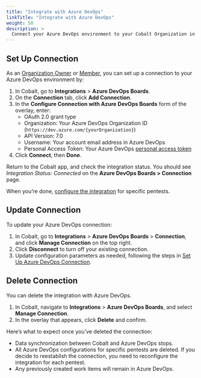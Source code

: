 ```yaml
---
title: "Integrate with Azure DevOps"
linkTitle: "Integrate with Azure DevOps"
weight: 50
description: >
  Connect your Azure DevOps environment to your Cobalt Organization in order to use the integration to sync pentest findings as work items.
---
```


## Set Up Connection

As an [Organization Owner](/platform-deep-dive/collaboration/user-roles/#organization-owner) or [Member](/platform-deep-dive/collaboration/user-roles/#organization-member), you can set up a connection to your Azure DevOps environment by: 

1. In Cobalt, go to **Integrations** > **Azure DevOps Boards**.
2. On the **Connection** tab, click **Add Connection**.
3. In the **Configure Connection with Azure DevOps Boards** form of the overlay, enter:
   - OAuth 2.0 grant type
   - Organization: Your Azure DevOps Organization ID (`https://dev.azure.com/{yourOrganization}`)
   - API Version: 7.0
   - Username: Your account email address in Azure DevOps
   - Personal Access Token: Your Azure DevOps [personal access token](https://learn.microsoft.com/en-us/azure/devops/organizations/accounts/use-personal-access-tokens-to-authenticate?view=azure-devops&tabs=Windows)
4. Click **Connect**, then **Done**.

Return to the Cobalt app, and check the integration status. You should see *Integration Status: Connected* on the **Azure DevOps Boards > Connection** page.

When you’re done, [configure the integration](/integrations/azure-devops/push-findings/#configure-the-integration-for-a-pentest) for specific pentests.

## Update Connection

To update your Azure DevOps connection:

1. In Cobalt, go to **Integrations** > **Azure DevOps Boards** > **Connection**, and click **Manage Connection** on the top right.
2. Click **Disconnect** to turn off your existing connection.
3. Update configuration parameters as needed, following the steps in [Set Up Azure DevOps Connection](/integrations/azure-devops/integrate-with-azure-devops/#set-up-connection).

## Delete Connection

You can delete the integration with Azure DevOps.

1. In Cobalt, navigate to **Integrations** > **Azure DevOps Boards**, and select **Manage Connection**.
2. In the overlay that appears, click **Delete** and confirm.

Here’s what to expect once you’ve deleted the connection:
- Data synchronization between Cobalt and Azure DevOps stops.
- All Azure DevOps configurations for specific pentests are deleted. If you decide to reestablish the connection, you need to reconfigure the integration for each pentest.
- Any previously created work items will remain in Azure DevOps. 
